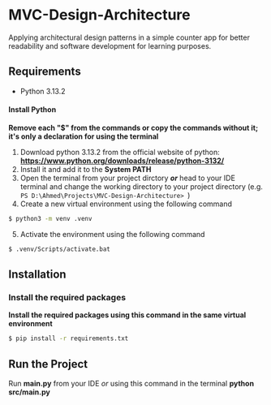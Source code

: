 # MVC-Design-Architecture
Applying architectural design patterns in a simple counter app for better readability and software development for learning purposes.

## Requirements
- Python 3.13.2

#### Install Python
**Remove each "$" from the commands or copy the commands without it; it's only a declaration for using the terminal**
1) Download python 3.13.2 from the official website of python: **https://www.python.org/downloads/release/python-3132/**
2) Install it and add it to the **System PATH**
3) Open the terminal from your project dirctory ***or*** head to your IDE terminal and change the working directory to your project directory 
(e.g. ```PS D:\Ahmed\Projects\MVC-Design-Architecture> ```)
4) Create a new virtual environment using the following command 
```bash
$ python3 -m venv .venv
```
5) Activate the environment using the following command
```bash 
$ .venv/Scripts/activate.bat
```

## Installation

### Install the required packages
**Install the required packages using this command in the same virtual environment**  
```bash
$ pip install -r requirements.txt
```

## Run the Project
Run **main.py** from your IDE *or* using this command in the terminal **python src/main.py**
